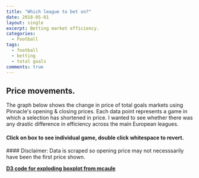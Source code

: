 ```yaml
---
title: "Which league to bet on?"
date: 2018-05-01
layout: single
excerpt: Betting market efficiency.
categories:
  - Football
tags:
  - football
  - betting
  - total goals
comments: true
---
```


## Price movements.
The graph below shows the change in price of total goals markets using Pinnacle's opening & closing prices.  Each data point represents a game in which a selection has shortened in price.  I wanted to see whether there was any drastic difference in efficiency across the main European leagues.
#### Click on box to see individual game, double click whitespace to revert.
<div id="chartContainer">
</div>
#### Disclaimer: Data is scraped so opening price may not necesssarily have been the first price shown.

[**D3 code for exploding boxplot from mcaule**](https://mcaule.github.io/d3_exploding_boxplot/)

<script src="/assets/bower_components/requirejs/require.js"></script>
<script type="text/javascript">
    require.config({
        baseUrl: ".",
        paths: {
            d3: '/assets/bower_components/d3/d3.min',
            "d3-tip": '/assets/bower_components/d3-tip/index',
            'd3-exploding-boxplot': '/assets/src/d3_exploding_boxplot'
        },
        shim: {
            'd3-exploding-boxplot': {
                deps: ['d3', 'd3-tip']
            },
            'd3-tip': {
                deps: ['d3']
            }
        }
    });
</script>
<script>
    require(['d3-exploding-boxplot', 'd3'], function(exploding_boxplot, d3) {
        d3.json("/assets/d3data.json", function(data) {
            var chart = exploding_boxplot(data['data'], {
                y: 'percentage_change',
                group: 'league',
                color: 'league',
                label_1: 'game',
                label_2: 'line',
                label_3: 'selection',
                label_4: 'open',
                label_5: 'close'
            });
            chart('#chartContainer');
        });
        d3.select("body").style("background-color", "#252a34");
    });
</script>


 <link href="/assets/src/d3_exploding_boxplot.css" rel="stylesheet" type="text/css"></link>

